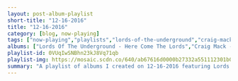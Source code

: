 ```yaml
---
layout: post-album-playlist
short-title: "12-16-2016"
title: "12-16-2016"
category: [blog, now-playing]
tags: ["now-playing","playlists","lords-of-the-underground","craig-mack","big-l","various-artists","various-artists","various-artists","various-artists"]
albums: ["Lords Of The Underground - Here Come The Lords","Craig Mack - Project: Funk Da World","Big L - Lifestylez Ov Da Poor & Dangerous","Various Artists - The Funky 16 Corners","Various Artists - I Wish","Various Artists - The Best Of Del Tha Funkee Homosapien [The Elektra Years]: The B-Boy Handbook","Various Artists - Let's Get Free"]
playlist-id: 0VUqIwSNBhn23kJ8Vq71qb
playlist-img: https://mosaic.scdn.co/640/ab67616d0000b27332a551112301b05eee3a1eedab67616d0000b2735e4872d092fc6b31aa30cc16ab67616d0000b2739f1f96b2d132b62ef0e3da18ab67616d0000b273f22da4550a4de3cefb5afc0b
summary: "A playlist of albums I created on 12-16-2016 featuring Lords Of The Underground, Craig Mack, Big L, Various Artists, Various Artists, Various Artists, and Various Artists"
---
```

